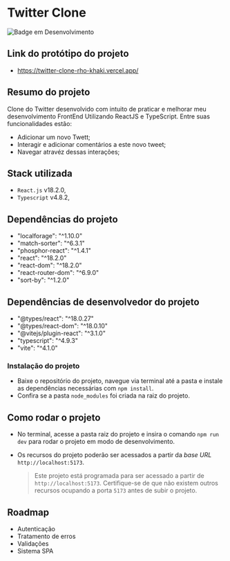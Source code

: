 # Twitter Clone 

![Badge em Desenvolvimento](http://img.shields.io/static/v1?label=STATUS&message=EM%20DESENVOLVIMENTO&color=GREEN)

## Link do protótipo do projeto
* https://twitter-clone-rho-khaki.vercel.app/

## Resumo do projeto

Clone do Twitter desenvolvido com intuito de praticar e melhorar meu desenvolvimento FrontEnd Utilizando ReactJS e TypeScript.
Entre suas funcionalidades estão:
* Adicionar um novo Twett;
* Interagir e adicionar comentários a este novo tweet;
* Navegar atravéz dessas interações; 


## Stack utilizada

* `React.js` v18.2.0,
* `Typescript` v4.8.2,


## Dependências do projeto 

* "localforage": "^1.10.0"
* "match-sorter": "^6.3.1"
* "phosphor-react": "^1.4.1"
* "react": "^18.2.0"
* "react-dom": "^18.2.0"
* "react-router-dom": "^6.9.0"
* "sort-by": "^1.2.0"

## Dependências de desenvolvedor do projeto 

* "@types/react": "^18.0.27"
* "@types/react-dom": "^18.0.10"
* "@vitejs/plugin-react": "^3.1.0"
* "typescript": "^4.9.3"
* "vite": "^4.1.0"


### Instalação do projeto
* Baixe o repositório do projeto, navegue via terminal até a pasta e instale as dependências necessárias com `npm install`.
* Confira se a pasta `node_modules` foi criada na raiz do projeto.


## Como rodar o projeto

* No terminal, acesse a pasta raiz do projeto e insira o comando `npm run dev` para rodar o projeto em modo de desenvolvimento. 


* Os recursos do projeto poderão ser acessados a partir da *base URL* `http://localhost:5173`.

  > Este projeto está programada para ser acessado a partir de `http://localhost:5173`. Certifique-se de que não existem outros recursos ocupando a porta `5173` antes de subir o projeto.


## Roadmap

* Autenticação
* Tratamento de erros
* Validações
* Sistema SPA

